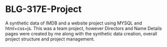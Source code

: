 # BLG-317E-Project
A synthetic data of IMDB and a website project using MYSQL and html+css+js.
This was a team project, however Directors and Name Details pages were created by me along with the synthetic data creation, overall project structure and project management.

